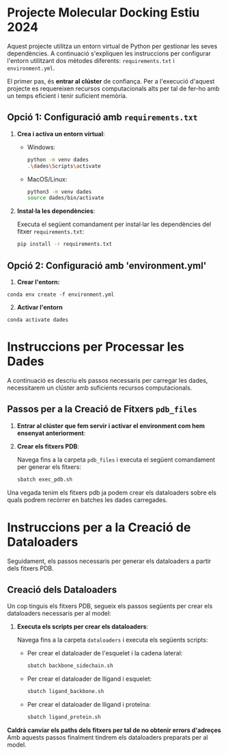 # Projecte Molecular Docking Estiu 2024

Aquest projecte utilitza un entorn virtual de Python per gestionar les seves dependències. A continuació s'expliquen les instruccions per configurar l'entorn utilitzant dos mètodes diferents: `requirements.txt` i `environment.yml`.

El primer pas, és **entrar al clúster** de confiança. Per a l'execució d'aquest projecte es requereixen recursos computacionals alts per tal de fer-ho amb un temps eficient i tenir suficient memòria. 

## Opció 1: Configuració amb `requirements.txt`

1. **Crea i activa un entorn virtual**:

   - Windows:
     ```bash
     python -m venv dades
     .\dades\Scripts\activate
     ```

   - MacOS/Linux:
     ```bash
     python3 -m venv dades
     source dades/bin/activate
     ```

2. **Instal·la les dependències**:

   Executa el següent comandament per instal·lar les dependències del fitxer `requirements.txt`:

   ```bash
   pip install -r requirements.txt


## Opció 2: Configuració amb 'environment.yml'

1. **Crear l'entorn:**
```
conda env create -f environment.yml
```
2. **Activar l'entorn**
```
conda activate dades
```

# Instruccions per Processar les Dades

A continuació es descriu els passos necessaris per carregar les dades, necessitarem un clúster amb suficients recursos computacionals.

## Passos per a la Creació de Fitxers `pdb_files`

1. **Entrar al clúster que fem servir i activar el environment com hem ensenyat anteriorment**:
2. **Crear els fitxers PDB**:

   Navega fins a la carpeta `pdb_files` i executa el següent comandament per generar els fitxers:

   ```bash
   sbatch exec_pdb.sh
   ```

Una vegada tenim els fitxers pdb ja podem crear els dataloaders sobre els quals podrem recòrrer en batches les dades carregades. 
# Instruccions per a la Creació de Dataloaders

Seguidament, els passos necessaris per generar els dataloaders a partir dels fitxers PDB.

## Creació dels Dataloaders

Un cop tinguis els fitxers PDB, segueix els passos següents per crear els dataloaders necessaris per al model:

1. **Executa els scripts per crear els dataloaders**:

   Navega fins a la carpeta `dataloaders` i executa els següents scripts:

   - Per crear el dataloader de l'esquelet i la cadena lateral:

     ```bash
     sbatch backbone_sidechain.sh
     ```

   - Per crear el dataloader de lligand i esquelet:

     ```bash
     sbatch ligand_backbone.sh
     ```

   - Per crear el dataloader de lligand i proteïna:

     ```bash
     sbatch ligand_protein.sh
     ```
**Caldrà canviar els paths dels fitxers per tal de no obtenir errors d'adreçes**
Amb aquests passos finalment tindrem els dataloaders preparats per al model.



